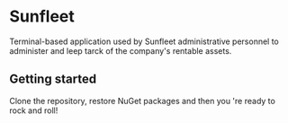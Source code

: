# Sunfleet

Terminal-based application used by Sunfleet administrative personnel 
to administer and leep tarck of the company's rentable assets.

## Getting started

Clone the repository, restore NuGet packages and then you 're ready to rock and roll!